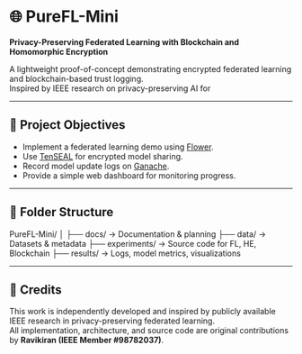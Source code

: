 # 🌐 PureFL-Mini

**Privacy-Preserving Federated Learning with Blockchain and Homomorphic Encryption**

A lightweight proof-of-concept demonstrating encrypted federated learning and blockchain-based trust logging.  
Inspired by IEEE research on privacy-preserving AI for 

---

## 🚀 Project Objectives
- Implement a federated learning demo using [Flower](https://flower.dev).
- Use [TenSEAL](https://github.com/OpenMined/TenSEAL) for encrypted model sharing.
- Record model update logs on [Ganache](https://trufflesuite.com/ganache/).
- Provide a simple web dashboard for monitoring progress.

---

## 📂 Folder Structure
PureFL-Mini/
│
├── docs/ → Documentation & planning
├── data/ → Datasets & metadata
├── experiments/ → Source code for FL, HE, Blockchain
├── results/ → Logs, model metrics, visualizations


---

## 🧠 Credits
This work is independently developed and inspired by publicly available IEEE research in privacy-preserving federated learning.  
All implementation, architecture, and source code are original contributions by **Ravikiran (IEEE Member #98782037)**.

